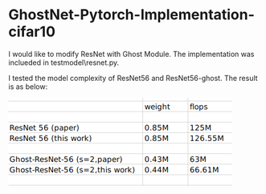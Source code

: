 # GhostNet-Pytorch-Implementation-cifar10


I would like to modify ResNet with Ghost Module. The implementation was inclueded in testmodel\resnet.py.

I tested the model complexity of ResNet56 and ResNet56-ghost. The result is as below:


![](https://github.com/U-C-J/GhostNet-Pytorch-Implementation-cifar10/blob/master/Screenshot%20from%202020-08-04%2014-58-08.png)
